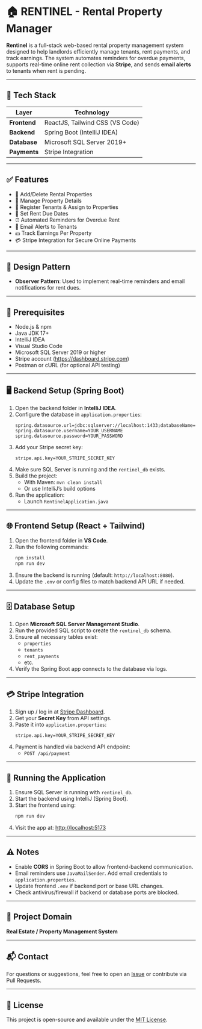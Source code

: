 
# 🏠 RENTINEL - Rental Property Manager

**Rentinel** is a full-stack web-based rental property management system designed to help landlords efficiently manage tenants, rent payments, and track earnings. The system automates reminders for overdue payments, supports real-time online rent collection via **Stripe**, and sends **email alerts** to tenants when rent is pending.

---

## 🚀 Tech Stack

| Layer     | Technology                |
|-----------|---------------------------|
| **Frontend** | ReactJS, Tailwind CSS (VS Code) |
| **Backend**  | Spring Boot (IntelliJ IDEA)     |
| **Database** | Microsoft SQL Server 2019+      |
| **Payments** | Stripe Integration              |

---

## ✅ Features

- 🏢 Add/Delete Rental Properties  
- 📝 Manage Property Details  
- 👤 Register Tenants & Assign to Properties  
- 📅 Set Rent Due Dates  
- ⏰ Automated Reminders for Overdue Rent  
- 📧 Email Alerts to Tenants  
- 💵 Track Earnings Per Property  
- 💳 Stripe Integration for Secure Online Payments  

---

## 🎯 Design Pattern

- **Observer Pattern**: Used to implement real-time reminders and email notifications for rent dues.

---

## 🔧 Prerequisites

- Node.js & npm  
- Java JDK 17+  
- IntelliJ IDEA  
- Visual Studio Code  
- Microsoft SQL Server 2019 or higher  
- Stripe account (https://dashboard.stripe.com)  
- Postman or cURL (for optional API testing)  

---

## 🖥️ Backend Setup (Spring Boot)

1. Open the backend folder in **IntelliJ IDEA**.  
2. Configure the database in `application.properties`:
   ```
   spring.datasource.url=jdbc:sqlserver://localhost:1433;databaseName=rentinel_db  
   spring.datasource.username=YOUR_USERNAME  
   spring.datasource.password=YOUR_PASSWORD  
   ```
3. Add your Stripe secret key:
   ```
   stripe.api.key=YOUR_STRIPE_SECRET_KEY  
   ```
4. Make sure SQL Server is running and the `rentinel_db` exists.  
5. Build the project:  
   - With Maven: `mvn clean install`  
   - Or use IntelliJ’s build options  
6. Run the application:  
   - Launch `RentinelApplication.java`

---

## 🌐 Frontend Setup (React + Tailwind)

1. Open the frontend folder in **VS Code**.  
2. Run the following commands:  
   ```bash
   npm install  
   npm run dev  
   ```
3. Ensure the backend is running (default: `http://localhost:8080`).  
4. Update the `.env` or config files to match backend API URL if needed.

---

## 🗄️ Database Setup

1. Open **Microsoft SQL Server Management Studio**.  
2. Run the provided SQL script to create the `rentinel_db` schema.  
3. Ensure all necessary tables exist:  
   - `properties`  
   - `tenants`  
   - `rent_payments`  
   - etc.  
4. Verify the Spring Boot app connects to the database via logs.

---

## 💳 Stripe Integration

1. Sign up / log in at [Stripe Dashboard](https://dashboard.stripe.com).  
2. Get your **Secret Key** from API settings.  
3. Paste it into `application.properties`:  
   ```
   stripe.api.key=YOUR_STRIPE_SECRET_KEY  
   ```
4. Payment is handled via backend API endpoint:  
   - `POST /api/payment`

---

## 🏃 Running the Application

1. Ensure SQL Server is running with `rentinel_db`.  
2. Start the backend using IntelliJ (Spring Boot).  
3. Start the frontend using:  
   ```bash
   npm run dev  
   ```
4. Visit the app at: [http://localhost:5173](http://localhost:5173)

---

## ⚠️ Notes

- Enable **CORS** in Spring Boot to allow frontend-backend communication.  
- Email reminders use `JavaMailSender`. Add email credentials to `application.properties`.  
- Update frontend `.env` if backend port or base URL changes.  
- Check antivirus/firewall if backend or database ports are blocked.

---

## 📂 Project Domain

**Real Estate / Property Management System**

---

## 📬 Contact

For questions or suggestions, feel free to open an [Issue](https://github.com/yourusername/rentinel/issues) or contribute via Pull Requests.

---

## 📄 License

This project is open-source and available under the [MIT License](LICENSE).
